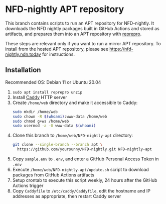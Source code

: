 # NFD-nightly APT repository

This branch contains scripts to run an APT repository for NFD-nightly.
It downloads the NFD nightly packages built in GitHub Actions and stored as artifacts, and prepares them into an APT repository with [reprepro](https://wiki.debian.org/DebianRepository/SetupWithReprepro).

These steps are relevant only if you want to run a mirror APT repository.
To install from the hosted APT repository, please see https://nfd-nightly.ndn.today for instructions.

## Installation

Recommended OS: Debian 11 or Ubuntu 20.04

1. `sudo apt install reprepro unzip`
2. Install [Caddy](https://caddyserver.com/docs/install) HTTP server
3. Create `/home/web` directory and make it accessible to Caddy:
    ```bash
    sudo mkdir /home/web
    sudo chown -R $(whoami):www-data /home/web
    sudo chmod g+ws /home/web
    sudo usermod -a -G www-data $(whoami)
    ```
4. Clone this branch to `/home/web/NFD-nightly-apt` directory:
    ```bash
    git clone --single-branch --branch apt \
      https://github.com/yoursunny/NFD-nightly.git NFD-nightly-apt
    ```
5. Copy `sample.env` to `.env`, and enter a GitHub Personal Access Token in `.env`
6. Execute `/home/web/NFD-nightly-apt/update.sh` script to download packages from GitHub Actions artifacts
7. Setup crontab to execute this script weekly, 24 hours after the GitHub Actions trigger
8. Copy `Caddyfile` to `/etc/caddy/Caddyfile`, edit the hostname and IP addresses as appropriate, then restart Caddy server
